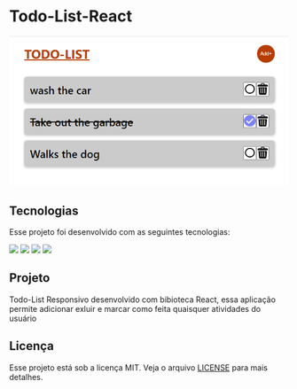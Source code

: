 # Todo-List-React

<p align="center" border="none">
  <img alt="Todo-List" src="./public/assets/todo_img.png">
</p>


## Tecnologias

Esse projeto foi desenvolvido com as seguintes tecnologias:  


<p><img src="https://img.icons8.com/color/48/000000/javascript--v1.png" width="40"/>
<img src="https://img.icons8.com/color/48/000000/html-5--v1.png" width="40"/>
<img src="https://img.icons8.com/color/48/000000/css3.png"  width="40"/>
<img src="https://img.icons8.com/cute-clipart/64/000000/react-native.png" width="40"/></p>

## Projeto 

Todo-List Responsivo desenvolvido com bibioteca React, essa aplicação permite adicionar exluir e marcar como feita quaisquer atividades do usuário

## Licença

Esse projeto está sob a licença MIT. Veja o arquivo [LICENSE](https://github.com/WyllianSilveira/Todo-List-React/blob/main/LICENSE) para mais detalhes.
